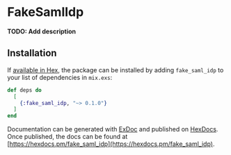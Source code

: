 # FakeSamlIdp

**TODO: Add description**

## Installation

If [available in Hex](https://hex.pm/docs/publish), the package can be installed
by adding `fake_saml_idp` to your list of dependencies in `mix.exs`:

```elixir
def deps do
  [
    {:fake_saml_idp, "~> 0.1.0"}
  ]
end
```

Documentation can be generated with [ExDoc](https://github.com/elixir-lang/ex_doc)
and published on [HexDocs](https://hexdocs.pm). Once published, the docs can
be found at [https://hexdocs.pm/fake_saml_idp](https://hexdocs.pm/fake_saml_idp).


